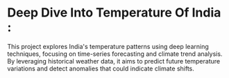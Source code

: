 # Deep Dive Into Temperature Of India :


This project explores India's temperature patterns using deep learning techniques, focusing on time-series forecasting and climate trend analysis. By leveraging historical weather data, it aims to predict future temperature variations and detect anomalies that could indicate climate shifts.

